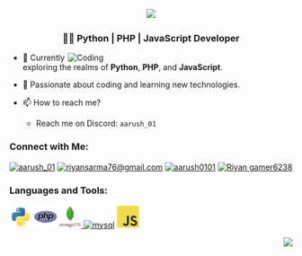 <p align="center"> <a href="https://github.com/DenverCoder1/readme-typing-svg"><img src="https://readme-typing-svg.herokuapp.com/?lines=Hey!+There,+Aarush+Here!;Python+|+PHP+|+JavaScript+Developer;SQL+and+MongoDB+Expert;Discord+Enthusiast"></a> </p>



<h3 align="center">👨‍💻 Python | PHP | JavaScript Developer</h3>

<img align="right" alt="Coding" width="400" src="https://cdn.discordapp.com/attachments/1185749294943313930/1198362424227663962/R.gif?ex=65bea0fa&is=65ac2bfa&hm=4818d6443da09590bbd05ba58265f324c033262f94868a03f882b24b8222d86c&">

- 🚀 Currently exploring the realms of **Python**, **PHP**, and **JavaScript**.

- 🔧 Passionate about coding and learning new technologies.

- 📫 How to reach me? 
  - Reach me on Discord: `aarush_01`

<h3 align="left">Connect with Me:</h3>
<p align="left">
  <a href="https://discord.gg/aarush_01" target="blank"><img align="center" src="https://raw.githubusercontent.com/rahuldkjain/github-profile-readme-generator/master/src/images/icons/Social/discord.svg" alt="aarush_01" height="30" width="40" /></a>
  <a href="mailto:riyansarma76@gmail.com" target="blank" rel="noreferrer"><img align="center" src="https://cdn.discordapp.com/emojis/1198562741678510141.webp?size=128&quality=lossless" alt="riyansarma76@gmail.com" height="30" width="40"></a>
  <a href="https://github.com/aarush0101" target="blank"><img align="center" src="https://cdn.discordapp.com/emojis/1198563935415193670.webp?size=128&quality=lossless" alt="aarush0101" height="30" width="40"></a>
  <a href="https://ngmc.co/p/Riyan%20gamer6238" target="blank"><img align="center" src="https://cdn.discordapp.com/emojis/1198564824414687232.webp?size=128&quality=lossless" alt="Riyan gamer6238" height="30" width="40"></a>
</p>

<h3 align="left">Languages and Tools:</h3>
<p align="left">
  <a href="https://www.python.org" target="_blank" rel="noreferrer"><img src="https://raw.githubusercontent.com/devicons/devicon/master/icons/python/python-original.svg" alt="python" width="40" height="40"/></a>
  <a href="https://www.php.net" target="_blank" rel="noreferrer"><img src="https://raw.githubusercontent.com/devicons/devicon/master/icons/php/php-original.svg" alt="php" width="40" height="40"/></a>
  <a href="https://www.mongodb.com/" target="_blank" rel="noreferrer"> <img src="https://raw.githubusercontent.com/devicons/devicon/master/icons/mongodb/mongodb-original-wordmark.svg" alt="mongodb" width="40" height="40"/> </a>
  <a href="https://mysql.com" target="_blank" rel="noreferrer"><img src="https://cdn.jsdelivr.net/gh/devicons/devicon@master/icons/mysql/mysql-original-wordmark.svg" alt="mysql" width="40" height="40"/></a>
  <a href="https://developer.mozilla.org/en-US/docs/Web/JavaScript" target="_blank" rel="noreferrer"><img src="https://raw.githubusercontent.com/devicons/devicon/master/icons/javascript/javascript-original.svg" alt="javascript" width="40" height="40"/></a>
</p>

<img src="https://github-readme-stats-sigma-five.vercel.app/api?username=aarush0101&theme=vue&show_icons=true&count_private=true&include_all_commits=true" align="right"/>
